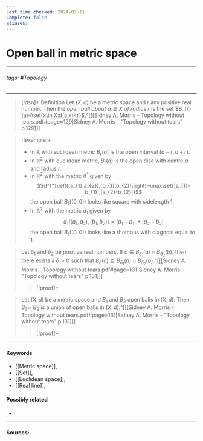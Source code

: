 ```yaml
---
Last time checked: 2024-03-11
Complete: false
aliases:
---
```

# Open ball in metric space
***
###### tags: #Topology 
***
>[!dsn]+ Definition
>Let $(X,d)$ be a metric space and $r$ any positive real number. Then the *open ball about $a\in X$ of radius $r$* is the set $B_{r}(a)=\set{x\in X:d(a,x)<r}$.^[[[Sidney A. Morris - Topology without tears.pdf#page=129|Sidney A. Morris - "Topology without tears" p.129]]]

>[!example]+ 
>- In $\mathbb{R}$ with euclidean metric $B_{r}(a)$ is the open interval $(a-r,a+r)$.
>- In $\mathbb{R}^{2}$ with euclidean metric, $B_{r}(a)$ is the open disc with centre $a$ and radius $r$.
>- In $\mathbb{R}^{2}$ with the metric $d^{*}$ given by
>  $$d^{*}\left((a_{1},a_{2}),(b_{1},b_{2})\right)=\max\set{|a_{1}-b_{1}|,|a_{2}-b_{2}|}$$
>  the open ball $B_{1}((0,0))$ looks like square with sidelength $1$.
>- In $\mathbb{R}^{2}$ with the metric $d_{1}$ given by
>  $$d_{1}\left((a_{1},a_{2}),(b_{1},b_{2})\right)=|a_{1}-b_{1}|+|a_{2}-b_{2}|$$
>  the open ball $B_{1}((0,0))$ looks like a rhombus with diagonal equal to $1$.

>Let $\delta_{1}$ and $\delta_{2}$ be positive real numbers. If $c\in B_{\delta_{1}}(a)\cap B_{\delta_{2}}(b)$, then there exists a $\delta>0$ such that $B_{\delta}(c)\subseteq B_{\delta_{1}}(a)\cap B_{\delta_{2}}(b)$.^[[[Sidney A. Morris - Topology without tears.pdf#page=131|Sidney A. Morris - "Topology without tears" p.131]]]
>>[!proof]+
>>

>Let $(X,d)$ be a metric space and $B_{1}$ and $B_{2}$ open balls in $(X,d)$. Then $B_{1}\cap B_{2}$ is a union of open balls in $(X,d)$.^[[[Sidney A. Morris - Topology without tears.pdf#page=131|Sidney A. Morris - "Topology without tears" p.131]]]
>>[!proof]+
>>
***
#### Keywords
- [[Metric space]],
- [[Set]],
- [[Euclidean space]],
- [[Real line]],
#### Possibly related
- 
***
#### Sources: 